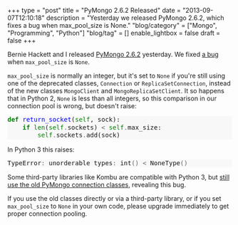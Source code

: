 +++
type = "post"
title = "PyMongo 2.6.2 Released"
date = "2013-09-07T12:10:18"
description = "Yesterday we released PyMongo 2.6.2, which fixes a bug when max_pool_size is None."
"blog/category" = ["Mongo", "Programming", "Python"]
"blog/tag" = []
enable_lightbox = false
draft = false
+++

<p>Bernie Hackett and I released <a href="https://pypi.python.org/pypi/pymongo/2.6.2">PyMongo 2.6.2</a> yesterday. We fixed <a href="https://jira.mongodb.org/browse/PYTHON-566">a bug</a> when <code>max_pool_size</code> is <code>None</code>.</p>
<p><code>max_pool_size</code> is normally an integer, but it's set to <code>None</code> if you're still using one of the deprecated classes, <code>Connection</code> or <code>ReplicaSetConnection</code>, instead of the new classes <code>MongoClient</code> and <code>MongoReplicaSetClient</code>. It so happens that in Python 2, <code>None</code> is less than all integers, so this comparison in our connection pool is wrong, but doesn't raise:</p>
<div class="codehilite" style="background: #f8f8f8"><pre style="line-height: 125%"><span style="color: #008000; font-weight: bold">def</span> <span style="color: #0000FF">return_socket</span>(<span style="color: #008000">self</span>, sock):
    <span style="color: #008000; font-weight: bold">if</span> <span style="color: #008000">len</span>(<span style="color: #008000">self</span><span style="color: #666666">.</span>sockets) <span style="color: #666666">&lt;</span> <span style="color: #008000">self</span><span style="color: #666666">.</span>max_size:
        <span style="color: #008000">self</span><span style="color: #666666">.</span>sockets<span style="color: #666666">.</span>add(sock)
</pre></div>


<p>In Python 3 this raises:</p>
<div class="codehilite" style="background: #f8f8f8"><pre style="line-height: 125%">TypeError<span style="color: #666666">:</span> unorderable types<span style="color: #666666">:</span> int<span style="color: #666666">()</span> <span style="color: #666666">&lt;</span> NoneType<span style="color: #666666">()</span>
</pre></div>


<p>Some third-party libraries like Kombu are compatible with Python 3, but <a href="https://github.com/celery/kombu/issues/250">still use the old PyMongo connection classes</a>, revealing this bug.</p>
<p>If you use the old classes directly or via a third-party library, or if you set <code>max_pool_size</code> to <code>None</code> in your own code, please upgrade immediately to get proper connection pooling.</p>
    